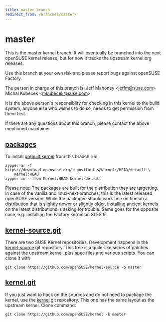 ```yaml
---
title: master branch
redirect_from: /branches/master/
---
```

# master
This is the master kernel branch.  It will eventually be branched into
the next openSUSE kernel release, but for now it tracks the upstream
kernel.org releases.

Use this branch at your own risk and please report bugs against
openSUSE Factory.

The person in charge of this branch is:
Jeff Mahoney <[jeffm@suse.com](mailto:jeffm@suse.com?subject=master%20branch)>
Michal Kubecek <[mkubecek@suse.com](mailto:mkubecek@suse.com?subject=master%20branch)>

It is the above person's responsiblity for checking in this kernel to
the build system, anyone else who wishes to do so, needs to get
permission from them first.

If there are any questions about this branch, please contact the above
mentioned maintainer.


## [packages](https://download.opensuse.org/repositories/Kernel:/HEAD)
To install
[prebuilt kernel](https://download.opensuse.org/repositories/Kernel:/HEAD)
from this branch run

```
zypper ar -f https://download.opensuse.org/repositories/Kernel:/HEAD/default \
    Kernel:HEAD
zypper in --from Kernel:HEAD kernel-default
```

Please note: The packages are built for the distribution they are
targetting. In case of the vanilla and linux-next branches, this is the
latest released openSUSE version. While the packages should work fine on
fine on a distribution that is slightly newer or slightly older,
installing ancient kernels on the latest distributions is asking for
trouble. Same goes for the opposite case, e.g. installing the Factory
kernel on SLES 9.

## [kernel-source.git](https://github.com/openSUSE/kernel-source/tree/master)
There are two SUSE Kernel repositories. Development happens in the
[kernel-source](https://github.com/openSUSE/kernel-source/tree/master)
git repository. This tree is a quile-like series of patches against the
upstream kernel, plus spec files and various scripts. You can clone it
with

```
git clone https://github.com/openSUSE/kernel-source -b master
```

## [kernel.git](https://github.com/openSUSE/kernel/tree/master)
If you just want to hack on the sources and do not need to package the
kernel, use the [kernel](https://github.com/openSUSE/kernel/tree/master)
git repository. This one has the same layout as the upstream kernel. Clone
command:

```
git clone https://github.com/openSUSE/kernel -b master
```


